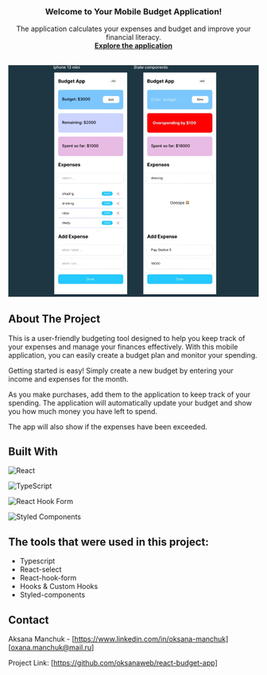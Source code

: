 <!-- PROJECT LOGO -->
<br />
<div align="center">
  <a href="https://github.com/othneildrew/Best-README-Template">
   
  </a>

  <h3 align="center">Welcome to Your Mobile Budget Application!</h3>

  <p align="center">
   The application calculates your expenses and budget and improve your financial literacy.
    <br />
    <a href="https://github.com/othneildrew/Best-README-Template"><strong>Explore the application</strong></a>
    <br />
    <br />
   </div>

  <img src="images/budget.png" alt="app">

<!-- ABOUT THE PROJECT -->

## About The Project

This is a user-friendly budgeting tool designed to help you keep track of your expenses and manage your finances effectively. With this mobile application, you can easily create a budget plan and monitor your spending.

Getting started is easy! Simply create a new budget by entering your income and expenses for the month.

As you make purchases, add them to the application to keep track of your spending. The application will automatically update your budget and show you how much money you have left to spend.

The app will also show if the expenses have been exceeded.

## Built With

![React](https://img.shields.io/badge/react-%2320232a.svg?style=for-the-badge&logo=react&logoColor=%2361DAFB)

![TypeScript](https://img.shields.io/badge/typescript-%23007ACC.svg?style=for-the-badge&logo=typescript&logoColor=white)

![React Hook Form](https://img.shields.io/badge/React%20Hook%20Form-%23EC5990.svg?style=for-the-badge&logo=reacthookform&logoColor=white)

![Styled Components](https://img.shields.io/badge/styled--components-DB7093?style=for-the-badge&logo=styled-components&logoColor=white)

## The tools that were used in this project:

- Typescript
- React-select
- React-hook-form
- Hooks & Custom Hooks
- Styled-components

<!-- CONTACT -->

## Contact

Aksana Manchuk - [https://www.linkedin.com/in/oksana-manchuk]
[oxana.manchuk@mail.ru]

Project Link: [https://github.com/oksanaweb/react-budget-app]

